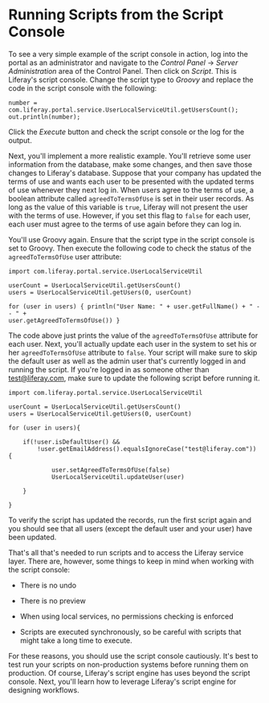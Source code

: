 # Running Scripts from the Script Console

To see a very simple example of the script console in action, log into the
portal as an administrator and navigate to the *Control Panel* &rarr; *Server
Administration* area of the Control Panel. Then click on *Script*. This is
Liferay's script console. Change the script type to *Groovy* and replace the
code in the script console with the following: 

    number = com.liferay.portal.service.UserLocalServiceUtil.getUsersCount(); 
    out.println(number); 

Click the *Execute* button and check the script console or the log for the
output.

Next, you'll implement a more realistic example. You'll retrieve some user
information from the database, make some changes, and then save those changes to
Liferay's database. Suppose that your company has updated the terms of use and
wants each user to be presented with the updated terms of use whenever they next
log in. When users agree to the terms of use, a boolean attribute called
`agreedToTermsOfUse` is set in their user records. As long as the value of this
variable is `true`, Liferay will not present the user with the terms of use.
However, if you set this flag to `false` for each user, each user must agree to
the terms of use again before they can log in. 

You'll use Groovy again. Ensure that the script type in the script console is set
to Groovy. Then execute the following code to check the status of the
`agreedToTermsOfUse` user attribute:

    import com.liferay.portal.service.UserLocalServiceUtil

    userCount = UserLocalServiceUtil.getUsersCount()
    users = UserLocalServiceUtil.getUsers(0, userCount)

    for (user in users) { println("User Name: " + user.getFullName() + " -- " +
    user.getAgreedToTermsOfUse()) }
 
The code above just prints the value of the `agreedToTermsOfUse` attribute for
each user. Next, you'll actually update each user in the system to set his or
her `agreedToTermsOfUse` attribute to `false`. Your script will make sure to
skip the default user as well as the admin user that's currently logged in and
running the script. If you're logged in as someone other than test@liferay.com,
make sure to update the following script before running it. 

    import com.liferay.portal.service.UserLocalServiceUtil

    userCount = UserLocalServiceUtil.getUsersCount()
    users = UserLocalServiceUtil.getUsers(0, userCount)

    for (user in users){
    
        if(!user.isDefaultUser() && 
            !user.getEmailAddress().equalsIgnoreCase("test@liferay.com")) {
            
                user.setAgreedToTermsOfUse(false)
                UserLocalServiceUtil.updateUser(user)
        
        }
        
    }
 
To verify the script has updated the records, run the first script again and you
should see that all users (except the default user and your user) have been
updated. 

That's all that's needed to run scripts and to access the Liferay service layer.
There are, however, some things to keep in mind when working with the script
console: 

- There is no undo

- There is no preview

- When using local services, no permissions checking is enforced

- Scripts are executed synchronously, so be careful with scripts that might take
  a long time to execute. 

For these reasons, you should use the script console cautiously. It's best to
test run your scripts on non-production systems before running them on
production. Of course, Liferay's script engine has uses beyond the script
console. Next, you'll learn how to leverage Liferay's script engine for
designing workflows.
